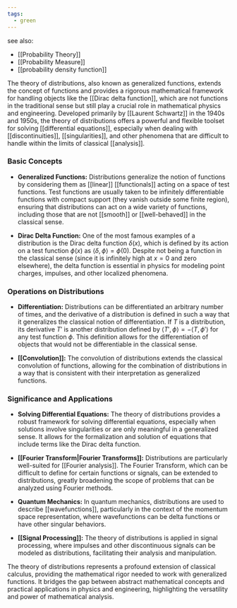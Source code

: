 ```yaml
---
tags:
  - green
---
```


see also:
- [[Probability Theory]]
- [[Probability Measure]]
- [[probability density function]]

The theory of distributions, also known as generalized functions, extends the concept of functions and provides a rigorous mathematical framework for handling objects like the [[Dirac delta function]], which are not functions in the traditional sense but still play a crucial role in mathematical physics and engineering. Developed primarily by [[Laurent Schwartz]] in the 1940s and 1950s, the theory of distributions offers a powerful and flexible toolset for solving [[differential equations]], especially when dealing with [[discontinuities]], [[singularities]], and other phenomena that are difficult to handle within the limits of classical [[analysis]].

### Basic Concepts

- **Generalized Functions:** Distributions generalize the notion of functions by considering them as [[linear]] [[functionals]] acting on a space of test functions. Test functions are usually taken to be infinitely differentiable functions with compact support (they vanish outside some finite region), ensuring that distributions can act on a wide variety of functions, including those that are not [[smooth]] or [[well-behaved]] in the classical sense.

- **Dirac Delta Function:** One of the most famous examples of a distribution is the Dirac delta function $\delta(x)$, which is defined by its action on a test function $\phi(x)$ as $\langle \delta, \phi \rangle = \phi(0)$. Despite not being a function in the classical sense (since it is infinitely high at $x=0$ and zero elsewhere), the delta function is essential in physics for modeling point charges, impulses, and other localized phenomena.

### Operations on Distributions

- **Differentiation:** Distributions can be differentiated an arbitrary number of times, and the derivative of a distribution is defined in such a way that it generalizes the classical notion of differentiation. If $T$ is a distribution, its derivative $T'$ is another distribution defined by $\langle T', \phi \rangle = -\langle T, \phi' \rangle$ for any test function $\phi$. This definition allows for the differentiation of objects that would not be differentiable in the classical sense.

- **[[Convolution]]:** The convolution of distributions extends the classical convolution of functions, allowing for the combination of distributions in a way that is consistent with their interpretation as generalized functions.

### Significance and Applications

- **Solving Differential Equations:** The theory of distributions provides a robust framework for solving differential equations, especially when solutions involve singularities or are only meaningful in a generalized sense. It allows for the formalization and solution of equations that include terms like the Dirac delta function.

- **[[Fourier Transform|Fourier Transforms]]:** Distributions are particularly well-suited for [[Fourier analysis]]. The Fourier Transform, which can be difficult to define for certain functions or signals, can be extended to distributions, greatly broadening the scope of problems that can be analyzed using Fourier methods.

- **Quantum Mechanics:** In quantum mechanics, distributions are used to describe [[wavefunctions]], particularly in the context of the momentum space representation, where wavefunctions can be delta functions or have other singular behaviors.

- **[[Signal Processing]]:** The theory of distributions is applied in signal processing, where impulses and other discontinuous signals can be modeled as distributions, facilitating their analysis and manipulation.

The theory of distributions represents a profound extension of classical calculus, providing the mathematical rigor needed to work with generalized functions. It bridges the gap between abstract mathematical concepts and practical applications in physics and engineering, highlighting the versatility and power of mathematical analysis.